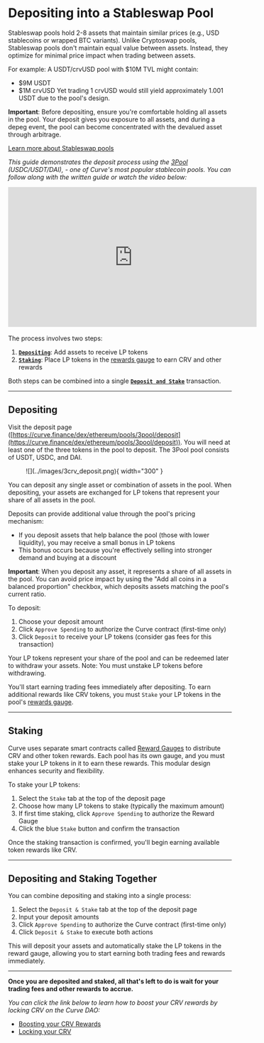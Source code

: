 # Depositing into a Stableswap Pool

Stableswap pools hold 2-8 assets that maintain similar prices (e.g., USD stablecoins or wrapped BTC variants). Unlike Cryptoswap pools, Stableswap pools don't maintain equal value between assets. Instead, they optimize for minimal price impact when trading between assets.

For example: A USDT/crvUSD pool with $10M TVL might contain:
- $9M USDT
- $1M crvUSD
Yet trading 1 crvUSD would still yield approximately 1.001 USDT due to the pool's design.

**Important**: Before depositing, ensure you're comfortable holding all assets in the pool. Your deposit gives you exposure to all assets, and during a depeg event, the pool can become concentrated with the devalued asset through arbitrage.

[Learn more about Stableswap pools](./overview.md)

*This guide demonstrates the deposit process using the [3Pool](https://curve.finance/dex/ethereum/pools/3pool/deposit)  (USDC/USDT/DAI), - one of Curve's most popular stablecoin pools. You can follow along with the written guide or watch the video below:*

<iframe width="560" height="315" src="https://www.youtube.com/embed/OsRrGij9Ou8?si=zglQ5gl1J9LkbLPY" title="YouTube video player" frameborder="0" allow="accelerometer; autoplay; clipboard-write; encrypted-media; gyroscope; picture-in-picture; web-share" referrerpolicy="strict-origin-when-cross-origin" allowfullscreen></iframe>

The process involves two steps:

1. [**`Depositing`**](#depositing): Add assets to receive LP tokens
2. [**`Staking`**](#staking): Place LP tokens in the [rewards gauge](../reward-gauges/overview.md) to earn CRV and other rewards

Both steps can be combined into a single [**`Deposit and Stake`**](#depositing-and-staking-together) transaction.

---

## **Depositing**

Visit the deposit page ([https://curve.finance/dex/ethereum/pools/3pool/deposit](https://curve.finance/dex/ethereum/pools/3pool/deposit)). You will need at least one of the three tokens in the pool to deposit. The 3Pool pool consists of USDT, USDC, and DAI.

<figure markdown>
  ![](../images/3crv_deposit.png){ width="300" }
  <figcaption></figcaption>
</figure>

You can deposit any single asset or combination of assets in the pool. When depositing, your assets are exchanged for LP tokens that represent your share of all assets in the pool.

Deposits can provide additional value through the pool's pricing mechanism:

- If you deposit assets that help balance the pool (those with lower liquidity), you may receive a small bonus in LP tokens
- This bonus occurs because you're effectively selling into stronger demand and buying at a discount

**Important**: When you deposit any asset, it represents a share of all assets in the pool. You can avoid price impact by using the "Add all coins in a balanced proportion" checkbox, which deposits assets matching the pool's current ratio.

To deposit:

1. Choose your deposit amount
2. Click `Approve Spending` to authorize the Curve contract (first-time only)
3. Click `Deposit` to receive your LP tokens (consider gas fees for this transaction)

Your LP tokens represent your share of the pool and can be redeemed later to withdraw your assets. Note: You must unstake LP tokens before withdrawing.

You'll start earning trading fees immediately after depositing. To earn additional rewards like CRV tokens, you must `Stake` your LP tokens in the pool's [rewards gauge](../reward-gauges/overview.md).

---

## **Staking**

Curve uses separate smart contracts called [Reward Gauges](../reward-gauges/overview.md) to distribute CRV and other token rewards. Each pool has its own gauge, and you must stake your LP tokens in it to earn these rewards. This modular design enhances security and flexibility.

To stake your LP tokens:

1. Select the `Stake` tab at the top of the deposit page
2. Choose how many LP tokens to stake (typically the maximum amount)
3. If first time staking, click `Approve Spending` to authorize the Reward Gauge
4. Click the blue `Stake` button and confirm the transaction

Once the staking transaction is confirmed, you'll begin earning available token rewards like CRV.

---

## Depositing and Staking Together

You can combine depositing and staking into a single process:

1. Select the `Deposit & Stake` tab at the top of the deposit page
2. Input your deposit amounts
3. Click `Approve Spending` to authorize the Curve contract (first-time only)
4. Click `Deposit & Stake` to execute both actions

This will deposit your assets and automatically stake the LP tokens in the reward gauge, allowing you to start earning both trading fees and rewards immediately.

---

**Once you are deposited and staked, all that's left to do is wait for your trading fees and other rewards to accrue.**

*You can click the link below to learn how to boost your CRV rewards by locking CRV on the Curve DAO:*

- [Boosting your CRV Rewards](../reward-gauges/boosting-your-crv-rewards.md)
- [Locking your CRV](../vecrv/locking-your-crv.md)
